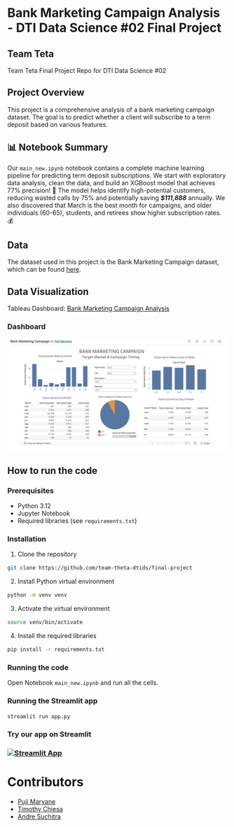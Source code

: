 # Bank Marketing Campaign Analysis - DTI Data Science #02 Final Project

## Team Teta

Team Teta Final Project Repo for DTI Data Science #02

## Project Overview

This project is a comprehensive analysis of a bank marketing campaign dataset. The goal is to predict whether a client will subscribe to a term deposit based on various features.

## 📊 Notebook Summary

Our `main_new.ipynb` notebook contains a complete machine learning pipeline for predicting term deposit subscriptions. We start with exploratory data analysis, clean the data, and build an XGBoost model that achieves 77% precision! 🚀 The model helps identify high-potential customers, reducing wasted calls by 75% and potentially saving ***$111,888*** annually. We also discovered that March is the best month for campaigns, and older individuals (60-65), students, and retirees show higher subscription rates. 💰

## Data

The dataset used in this project is the Bank Marketing Campaign dataset, which can be found [here](https://www.kaggle.com/code/benroshan/bank-marketing-campaign-predictive-analytics).


## Data Visualization

Tableau Dashboard: [Bank Marketing Campaign Analysis](https://public.tableau.com/app/profile/puji.maryane/viz/BankMarketingCampaign_17404888788890/Dashboard1)

### Dashboard

![Dashboard](assets/team_teta_tableau.png)

## How to run the code

### Prerequisites

- Python 3.12
- Jupyter Notebook
- Required libraries (see `requirements.txt`)

### Installation

1. Clone the repository

```bash
git clone https://github.com/team-theta-dtids/final-project
```

2. Install Python virtual environment

```bash
python -m venv venv
```

3. Activate the virtual environment

```bash
source venv/bin/activate
```

4. Install the required libraries

```bash
pip install -r requirements.txt
```

### Running the code

Open Notebook `main_new.ipynb` and run all the cells.


### Running the Streamlit app

```bash
streamlit run app.py
```

### Try our app on Streamlit 

### [![Streamlit App](https://static.streamlit.io/badges/streamlit_badge_black_white.svg)](https://bank-marketing-model.streamlit.app/)


# Contributors

- [Puji Maryane](https://github.com/pujimaryanepn)
- [Timothy Chiesa](https://github.com/timothyciesha)
- [Andre Suchitra](https://github.com/andresuchdata)
